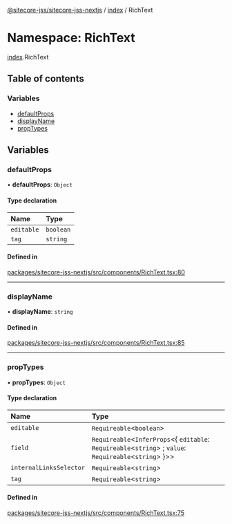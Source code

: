 [@sitecore-jss/sitecore-jss-nextjs](../README.md) / [index](index.md) / RichText

# Namespace: RichText

[index](index.md).RichText

## Table of contents

### Variables

- [defaultProps](index.RichText.md#defaultprops)
- [displayName](index.RichText.md#displayname)
- [propTypes](index.RichText.md#proptypes)

## Variables

### defaultProps

• **defaultProps**: `Object`

#### Type declaration

| Name | Type |
| :------ | :------ |
| `editable` | `boolean` |
| `tag` | `string` |

#### Defined in

[packages/sitecore-jss-nextjs/src/components/RichText.tsx:80](https://github.com/Sitecore/jss/blob/f015de159/packages/sitecore-jss-nextjs/src/components/RichText.tsx#L80)

___

### displayName

• **displayName**: `string`

#### Defined in

[packages/sitecore-jss-nextjs/src/components/RichText.tsx:85](https://github.com/Sitecore/jss/blob/f015de159/packages/sitecore-jss-nextjs/src/components/RichText.tsx#L85)

___

### propTypes

• **propTypes**: `Object`

#### Type declaration

| Name | Type |
| :------ | :------ |
| `editable` | `Requireable`\<`boolean`\> |
| `field` | `Requireable`\<`InferProps`\<\{ `editable`: `Requireable`\<`string`\> ; `value`: `Requireable`\<`string`\>  }\>\> |
| `internalLinksSelector` | `Requireable`\<`string`\> |
| `tag` | `Requireable`\<`string`\> |

#### Defined in

[packages/sitecore-jss-nextjs/src/components/RichText.tsx:75](https://github.com/Sitecore/jss/blob/f015de159/packages/sitecore-jss-nextjs/src/components/RichText.tsx#L75)
